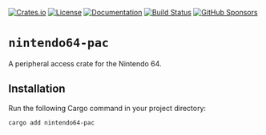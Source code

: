[![Crates.io](https://img.shields.io/crates/v/nintendo64-pac?style=flat-square)](package)
[![License](https://img.shields.io/crates/l/nintendo64-pac?style=flat-square)][license]
[![Documentation](https://img.shields.io/docsrs/nintendo64-pac?style=flat-square)](docs)
[![Build Status](https://img.shields.io/github/actions/workflow/status/icorbrey/nintendo64-pac/rust.yml?branch=master&style=flat-square)](status)
[![GitHub Sponsors](https://img.shields.io/github/sponsors/icorbrey?style=flat-square)](sponsors)

# `nintendo64-pac`

A peripheral access crate for the Nintendo 64.

## Installation

Run the following Cargo command in your project directory:

```
cargo add nintendo64-pac
```

[license]: ./LICENSE
[sponsors]: https://github.com/sponsors/icorbrey
[package]: https://crates.io/crates/nintendo64-pac
[status]: https://github.com/icorbrey/nintendo64-pac/actions
[docs]: https://docs.rs/nintendo64-pac/latest/nintendo64_pac/
